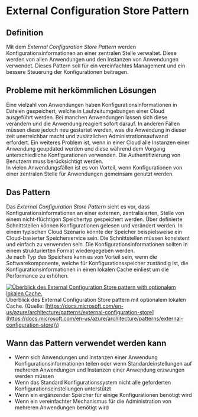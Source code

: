 # External Configuration Store Pattern

## Definition
Mit dem _External Configuration Store Pattern_ werden Konfigurationsinformationen an einer zentralen Stelle verwaltet. Diese werden von allen Anwendungen und den Instanzen von Anwendungen verwendet. Dieses Pattern soll für ein vereinfachtes Management und ein bessere Steuerung der Konfigurationen beitragen.

## Probleme mit herkömmlichen Lösungen
Eine vielzahl von Anwendungen haben Konfigurationsinformationen in Dateien gespeichert, welche in Laufzeitumgebungen einer Cloud ausgeführt werden. Bei manchen Anwendungen lassen sich diese verändern und die Anwendung reagiert sofort darauf. In anderen Fällen müssen diese jedoch neu gestartet werden, was die Anwendung in dieser zeit unerreichbar macht und zusätzlichen Administrationsaufwand erfordert. Ein weiteres Problem ist, wenn in einer Cloud alle Instanzen einer Anwendung geupdated werden und diese während dem Vorgang unterschiedliche Konfigurationen verwenden. Die Authentifizierung von Benutzern muss berücksichtigt werden.  
In vielen Anwendungsfällen ist es von Vorteil, wenn Konfigurationen von einer zentralen Stelle für Anwendungen gemeinsam genutzt werden. 

## Das Pattern
Das _External Configuration Store Pattern_ sieht es vor, dass Konfigurationsinformationen an einer externen, zentralisierten, Stelle von einem nicht-flüchtigen Speichertyp gespeichert werden. Über definierte Schnittstellen können Konfigurationen gelesen und verändert werden. In einem typischen Cloud Szenario könnte der Speicher beispielsweise ein Cloud-basierter Speicherservice sein. Die Schnittstellen müssen konsistent und einfach zu verwenden sein. Die Konfigurationsinformationen sollten in einem strukturierten Format wiedergegeben werden.  
Je nach Typ des Speichers kann es von Vorteil sein, wenn die Softwarekomponente, welche für Konfigurationsspeicher zuständig ist, die Konfigurationsinformationen in einen lokalen Cache einliest um die Performance zu erhöhen.

[![](https://docs.microsoft.com/en-us/azure/architecture/patterns/_images/external-configuration-store-overview.png "Überblick des External Configuration Store pattern with optionalem lokalen Cache.")](https://docs.microsoft.com/en-us/azure/architecture/patterns/_images/external-configuration-store-overview.png)  
Überblick des External Configuration Store pattern mit optionalem lokalen Cache. \(Quelle: [https://docs.microsoft.com/en-us/azure/architecture/patterns/external-configuration-store](https://docs.microsoft.com/en-us/azure/architecture/patterns/external-configuration-store)\)

## Wann das Pattern verwendet werden kann 
* Wenn sich Anwendungen und Instanzen einer Anwendung Konfigurationsinformationen teilen oder wenn Standardeinstellungen auf mehreren Anwendungen und Instanzen einer Anwendung erzwungen werden müssen
* Wenn das Standard Konfigurationssystem nicht alle geforderten Konfigurationseinstellungen unterstützt
* Wenn ein ergänzender Speicher für einige Konfigurationen benötigt wird
* Wenn ein vereinfachter Mechanismus für die Administration von mehreren Anwendungen benötigt wird
